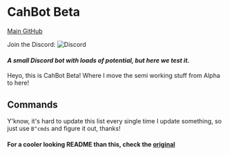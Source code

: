 # CahBot Beta

[Main GitHub](http://github.com/2003cah/cahbot)

Join the Discord: ![Discord](https://discordapp.com/api/guilds/252196054101917696/widget.png)

#### ***A small Discord bot with loads of potential, but here we test it.***

Heyo, this is CahBot Beta! Where I move the semi working stuff from Alpha to here!

## Commands

Y'know, it's hard to update this list every single time I update something, so just use `B^cmds` and figure it out, thanks!

#### For a cooler looking README than this, check the [original](https://github.com/2003cah/cahbot/blob/master/README.md)
